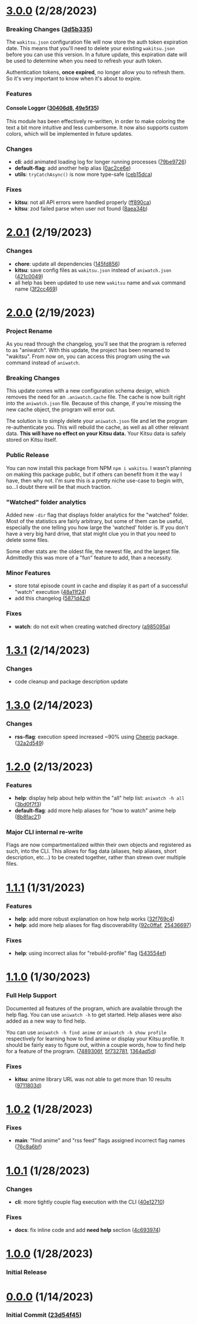 # [3.0.0](https://github.com/jaeiya/wakitsu/compare/v2.0.1...v3.0.0) (2/28/2023)

### Breaking Changes ([3d5b335](https://github.com/Jaeiya/aniwatch/commit/3d5b335))

The `wakitsu.json` configuration file will now store the auth token expiration date. This means that you'll need to delete your existing `wakitsu.json` before you can use this version. In a future update, this expiration date will be used to determine when you need to refresh your auth token.

Authentication tokens, **once expired**, no longer allow you to refresh them. So it's very important to know when it's about to expire.

### Features

#### Console Logger ([30406d8](https://github.com/Jaeiya/aniwatch/commit/30406d8), [49e5f35](https://github.com/Jaeiya/aniwatch/commit/49e5f35))

This module has been effectively re-written, in order to make coloring the text a bit more intuitive and less cumbersome. It now also supports custom colors, which will be implemented in future updates.

### Changes

- **cli**: add animated loading log for longer running processes ([79be9726](https://github.com/jaeiya/wakitsu/commit/79be972650ebbedf308c64752592ba1dd8f330a5))
- **default-flag**: add another help alias ([0ac2ce6e](https://github.com/jaeiya/wakitsu/commit/0ac2ce6e02ab7ba5d44ee23d4b4fea8b1c3eae2a))
- **utils**: `tryCatchAsync()` is now more type-safe ([ceb15dca](https://github.com/jaeiya/wakitsu/commit/ceb15dca5c06057fb9668d9b719550ce5c42ba0e))

### Fixes

- **kitsu**: not all API errors were handled properly ([ff890ca](https://github.com/Jaeiya/aniwatch/commit/ff890ca))
- **kitsu**: zod failed parse when user not found ([8aea34b](https://github.com/Jaeiya/aniwatch/commit/8aea34b))

# [2.0.1](https://github.com/jaeiya/wakitsu/compare/v2.0.0...v2.0.1) (2/19/2023)

### Changes

- **chore**: update all dependencies ([145fd856](https://github.com/jaeiya/wakitsu/commit/145fd8567df5931591b4e93906d1c7371e48d3fb))
- **kitsu**: save config files as `wakitsu.json` instead of `aniwatch.json` ([421c0049](https://github.com/jaeiya/wakitsu/commit/421c00494c1e4ffcfae0261512325cdc8108104b))
- all help has been updated to use new `wakitsu` name and `wak` command name ([3f2cc469](https://github.com/jaeiya/wakitsu/commit/3f2cc4691e53b72e5a438d10b8bf3cad09c722d2))

# [2.0.0](https://github.com/jaeiya/wakitsu/compare/v1.3.1...v2.0.0) (2/19/2023)

### Project Rename

As you read through the changelog, you'll see that the program is referred to as "aniwatch". With this update, the project has been renamed to "wakitsu". From now on, you can access this program using the `wak` command instead of `aniwatch`.

### Breaking Changes

This update comes with a new configuration schema design, which removes the need for an `.aniwatch.cache` file. The cache is now built right into the `aniwatch.json` file. Because of this change, if you're missing the new cache object, the program will error out.

The solution is to simply delete your `aniwatch.json` file and let the program re-authenticate you. This will rebuild the cache, as well as all other relevant data. **This will have no effect on your Kitsu data.** Your Kitsu data is safely stored on Kitsu itself.

### Public Release

You can now install this package from NPM `npm i wakitsu`. I wasn't planning on making this package public, but if others can benefit from it the way I have, then why not. I'm sure this is a pretty niche use-case to begin with, so...I doubt there will be that much traction.

### "Watched" folder analytics

Added new `-dir` flag that displays folder analytics for the "watched" folder. Most of the statistics are fairly arbitrary, but some of them can be useful, especially the one telling you how large the 'watched' folder is. If you don't have a very big hard drive, that stat might clue you in that you need to delete some files.

Some other stats are: the oldest file, the newest file, and the largest file. Admittedly this was more of a "fun" feature to add, than a necessity.

### Minor Features

- store total episode count in cache and display it as part of a successful "watch" execution ([48a11f24](https://github.com/jaeiya/wakitsu/commit/48a11f24d4eb5221ba44fc000186e85e796934c1))
- add this changelog ([5871d42d](https://github.com/jaeiya/wakitsu/commit/5871d42d5ea96903be15589293de0f33e9bfb762))

### Fixes

- **watch**: do not exit when creating watched directory ([a985095a](https://github.com/jaeiya/wakitsu/commit/a985095aefe6ba2501663f79316f017e0034a8f6))

# [1.3.1](https://github.com/jaeiya/wakitsu/compare/v1.3.0...v1.3.1) (2/14/2023)

### Changes

- code cleanup and package description update

# [1.3.0](https://github.com/jaeiya/wakitsu/compare/v1.2.0...v1.3.0) (2/14/2023)

### Changes

- **rss-flag**: execution speed increased ~90% using [Cheerio](https://github.com/cheeriojs/cheerio) package. ([32a2d549](https://github.com/jaeiya/wakitsu/commit/32a2d54967862801abf478d856c68c501d4d3bc5))

# [1.2.0](https://github.com/jaeiya/wakitsu/compare/v1.1.1...v1.2.0) (2/13/2023)

### Features

- **help**: display help about help within the "all" help list: `aniwatch -h all` ([3bd0f7f3](https://github.com/jaeiya/wakitsu/commit/3bd0f7f38b50c2a2ecd89f22d37a6856a57db29b))
- **default-flag**: add more help aliases for "how to watch" anime help ([8b8fac21](https://github.com/jaeiya/wakitsu/commit/8b8fac21e829ee66ed0adbd5f60e56f195362bb3))

### Major CLI internal re-write

Flags are now compartmentalized within their own objects and registered as such, into the CLI. This allows for flag data (aliases, help aliases, short description, etc...) to be created together, rather than strewn over multiple files.

# [1.1.1](https://github.com/jaeiya/wakitsu/compare/v1.1.0...v1.1.1) (1/31/2023)

### Features

- **help**: add more robust explanation on how help works ([32f769c4](https://github.com/jaeiya/wakitsu/commit/32f769c4a021fc5065328cc05f236bfbfdd32808))
- **help**: add more help aliases for flag discoverability ([92c0ffaf](https://github.com/jaeiya/wakitsu/commit/92c0ffaf573a3d43609e00f557ac4df2e5c7fbff), [25436697](https://github.com/jaeiya/wakitsu/commit/254366976f47c2f712ff2a617beea6abc74aa964))

### Fixes

- **help**: using incorrect alias for "rebuild-profile" flag ([543554ef](https://github.com/jaeiya/wakitsu/commit/543554efce852e062ed4eed39392a0047e4197d2))

# [1.1.0](https://github.com/jaeiya/wakitsu/compare/v1.0.2...v1.1.0) (1/30/2023)

### Full Help Support

Documented all features of the program, which are available through the help flag. You can use `aniwatch -h` to get started. Help aliases were also added as a new way to find help.

You can use `aniwatch -h find anime` or `aniwatch -h show profile` respectively for learning how to find anime or display your Kitsu profile. It should be fairly easy to figure out, within a couple words, how to find help for a feature of the program. ([7489306f](https://github.com/jaeiya/wakitsu/commit/7489306f64bf47026c27fd8c83824a2e0de0d4ad), [5f732781](https://github.com/jaeiya/wakitsu/commit/5f732781d86719cf9b92518365723b720a97707b), [1364ad5d](https://github.com/jaeiya/wakitsu/commit/1364ad5d850723ee1f0f609bcbfc02139300f275))

### Fixes

- **kitsu**: anime library URL was not able to get more than 10 results ([9711803d](https://github.com/jaeiya/wakitsu/commit/9711803d22fa978b9293ec96510b727a8cac8907))

# [1.0.2](https://github.com/jaeiya/wakitsu/compare/v1.0.1...v1.0.2) (1/28/2023)

### Fixes

- **main**: "find anime" and "rss feed" flags assigned incorrect flag names ([76c8a6bf](https://github.com/jaeiya/wakitsu/commit/76c8a6bf42e25574057bd02bbbc3a4d998e24281))

# [1.0.1](https://github.com/jaeiya/wakitsu/compare/v1.0.0...v1.0.1) (1/28/2023)

### Changes

- **cli**: more tightly couple flag execution with the CLI ([40e12710](https://github.com/jaeiya/wakitsu/commit/40e12710e304998be9b4e2189443344c2d9f34c7))

### Fixes

- **docs**: fix inline code and add **need help** section ([4c693974](https://github.com/jaeiya/wakitsu/commit/4c693974aede4bcc8b15852759693b09f1d2114f))

# [1.0.0](https://github.com/jaeiya/wakitsu/compare/v0.0.0...v1.0.0) (1/28/2023)

### Initial Release

# [0.0.0](https://github.com/Jaeiya/wakitsu/commit/23d5f45) (1/14/2023)

### Initial Commit ([23d54f45](https://github.com/jaeiya/wakitsu/commit/23d5f452becc8a869d0f58ed133ca6c869836b80))
